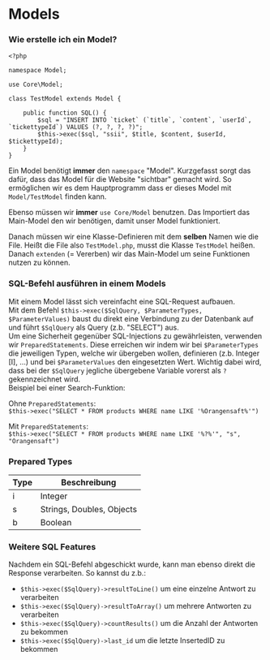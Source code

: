 # Models

### Wie erstelle ich ein Model?
```
<?php

namespace Model;

use Core\Model;

class TestModel extends Model {

    public function SQL() {
        $sql = "INSERT INTO `ticket` (`title`, `content`, `userId`, `tickettypeId`) VALUES (?, ?, ?, ?)";
        $this->exec($sql, "ssii", $title, $content, $userId, $tickettypeId);
    }
}
```
Ein Model benötigt **immer** den `namespace` "Model". Kurzgefasst sorgt das dafür, dass das Model für die Website "sichtbar" gemacht wird. So ermöglichen wir es dem Hauptprogramm dass er dieses Model mit `Model/TestModel` finden kann.

Ebenso müssen wir **immer** `use Core/Model` benutzen. Das Importiert das Main-Model den wir benötigen, damit unser Model funktioniert.

Danach müssen wir eine Klasse-Definieren mit dem **selben** Namen wie die File. Heißt die File also `TestModel.php`, musst die Klasse `TestModel` heißen. Danach `extenden` (= Vererben) wir das Main-Model um seine Funktionen nutzen zu können.


### SQL-Befehl ausführen in einem Models
Mit einem Model lässt sich vereinfacht eine SQL-Request aufbauen.  
Mit dem Befehl `$this->exec($SqlQuery, $ParameterTypes, $ParameterValues)` baust du direkt eine Verbindung zu der Datenbank auf und führt `$SqlQuery` als Query (z.b. "SELECT") aus.  
Um eine Sicherheit gegenüber SQL-Injections zu gewährleisten, verwenden wir `PreparedStatements`. Diese erreichen wir indem wir bei `$ParameterTypes` die jeweiligen Typen, welche wir übergeben wollen, definieren (z.b. Integer [I], ...) und bei `$ParameterValues` den eingesetzten Wert. Wichtig dabei wird, dass bei der `$SqlQuery` jegliche übergebene Variable vorerst als `?` gekennzeichnet wird.  
Beispiel bei einer Search-Funktion:  
  
Ohne `PreparedStatements`:  
`$this->exec("SELECT * FROM products WHERE name LIKE '%Orangensaft%'")`  
  
Mit `PreparedStatements`:  
`$this->exec("SELECT * FROM products WHERE name LIKE '%?%'", "s", "Orangensaft")`  
  
### Prepared Types
| Type     | Beschreibung |
|----------|----------|
| i        | Integer |
| s        | Strings, Doubles, Objects |
| b        | Boolean |


### Weitere SQL Features
Nachdem ein SQL-Befehl abgeschickt wurde, kann man ebenso direkt die Response verarbeiten. So kannst du z.b.:
- `$this->exec($SqlQuery)->resultToLine()` um eine einzelne Antwort zu verarbeiten
- `$this->exec($SqlQuery)->resultToArray()` um mehrere Antworten zu verarbeiten
- `$this->exec($SqlQuery)->countResults()` um die Anzahl der Antworten zu bekommen
- `$this->exec($SqlQuery)->last_id` um die letzte InsertedID zu bekommen